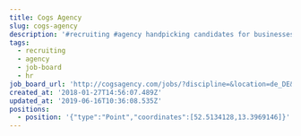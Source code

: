 ```yaml
---
title: Cogs Agency
slug: cogs-agency
description: '#recruiting #agency handpicking candidates for businesses. #job-board #hr'
tags:
  - recruiting
  - agency
  - job-board
  - hr
job_board_url: 'http://cogsagency.com/jobs/?discipline=&location=de_DE&s='
created_at: '2018-01-27T14:56:07.489Z'
updated_at: '2019-06-16T10:36:08.535Z'
positions:
  - position: '{"type":"Point","coordinates":[52.5134128,13.3969146]}'
---
```



